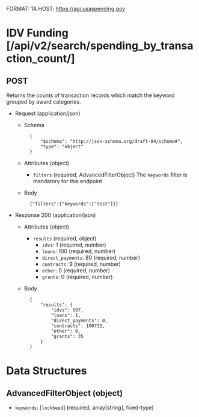 FORMAT: 1A
HOST: https://api.usaspending.gov

# IDV Funding [/api/v2/search/spending_by_transaction_count/]

## POST

Returns the counts of transaction records which match the keyword grouped by award categories.

+ Request (application/json)
    + Schema

            {
                "$schema": "http://json-schema.org/draft-04/schema#",
                "type": "object"
            }

    + Attributes (object)
        + `filters` (required, AdvancedFilterObject)
        The `keywords` filter is mandatory for this endpoint
    + Body


            {"filters":{"keywords":["test"]}}

+ Response 200 (application/json)
    + Attributes (object)
        + `results` (required, object)
            - `idvs`: 1 (required, number)
            - `loans`: 100 (required, number)
            - `direct_payments`: 80 (required, number)
            - `contracts`: 9 (required, number)
            - `other`: 0 (required, number)
            - `grants`: 0 (required, number)

    + Body


            {
                "results": {
                    "idvs": 597,
                    "loans": 1,
                    "direct_payments": 0,
                    "contracts": 100732,
                    "other": 0,
                    "grants": 35
                }
            }

# Data Structures

## AdvancedFilterObject (object)
+ `keywords`: [`lockheed`] (required, array[string], fixed-type)